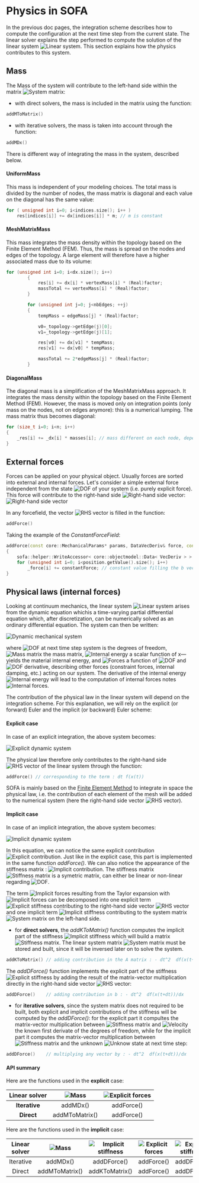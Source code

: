 Physics in SOFA
===============

In the previous doc pages, the integration scheme describes how to compute the configuration at the next time step from the current state. The linear solver explains the step performed to compute the solution of the linear system <img class="latex" src="https://latex.codecogs.com/png.latex?$$\mathbf{A}x=b$$" title="Linear system" />. This section explains how the physics contributes to this system.

Mass
----

The Mass of the system will contribute to the left-hand side within the matrix <img class="latex" src="https://latex.codecogs.com/png.latex?$$\mathbf{A}$$" title="System matrix" />:

* with direct solvers, the mass is included in the matrix using the function:
``` cpp
addMToMatrix()
```
* with iterative solvers, the mass is taken into account through the function:
``` cpp
addMDx()
```

There is different way of integrating the mass in the system, described below.


#### UniformMass ####

This mass is independent of your modeling choices. The total mass is divided by the number of nodes, the mass matrix is diagonal and each value on the diagonal has the same value:
``` cpp
for ( unsigned int i=0; i<indices.size(); i++ )
    res[indices[i]] += dx[indices[i]] * m; // m is constant
```


#### MeshMatrixMass ####

This mass integrates the mass density within the topology based on the Finite Element Method (FEM). Thus, the mass is spread on the nodes and edges of the topology. A large element will therefore have a higher associated mass due to its volume:
``` cpp
for (unsigned int i=0; i<dx.size(); i++)
        {
            res[i] += dx[i] * vertexMass[i] * (Real)factor;
            massTotal += vertexMass[i] * (Real)factor;
        }

        for (unsigned int j=0; j<nbEdges; ++j)
        {
            tempMass = edgeMass[j] * (Real)factor;

            v0=_topology->getEdge(j)[0];
            v1=_topology->getEdge(j)[1];

            res[v0] += dx[v1] * tempMass;
            res[v1] += dx[v0] * tempMass;

            massTotal += 2*edgeMass[j] * (Real)factor;
        }
```

#### DiagonalMass ####

The diagonal mass is a simplification of the MeshMatrixMass approach. It integrates the mass density within the topology based on the Finite Element Method (FEM). However, the mass is moved only on integration points (only mass on the nodes, not on edges anymore): this is a numerical lumping. The mass matrix thus becomes diagonal:
``` cpp
for (size_t i=0; i<n; i++)
{
    _res[i] += _dx[i] * masses[i]; // mass different on each node, depending on the topology
}
```



External forces
---------------

Forces can be applied on your physical object. Usually forces are sorted into external and internal forces. Let's consider a simple external force independent from the state <img class="latex" src="https://latex.codecogs.com/png.latex?$$x$$" title="DOF" /> of your system (i.e. purely explicit force). This force will contribute to the right-hand side <img class="latex" src="https://latex.codecogs.com/png.latex?$$b$$" title="Right-hand side vector" />: <img class="latex" src="https://latex.codecogs.com/png.latex?$$\mathbf{A}x=b=f_{ext}$$" title="Right-hand side vector" />

In any forcefield, the vector <img class="latex" src="https://latex.codecogs.com/png.latex?$$b$$" title="RHS vector" /> is filled in the function:
``` cpp
addForce()
```

Taking the example of the *ConstantForceField*:
``` cpp
addForce(const core::MechanicalParams* params, DataVecDeriv& force, const DataVecCoord& position, const DataVecDeriv&)
{
    sofa::helper::WriteAccessor< core::objectmodel::Data< VecDeriv > > _force = force;
    for (unsigned int i=0; i<position.getValue().size(); i++)
        _force[i] += constantForce; // constant value filling the b vector
}
```


Physical laws (internal forces)
-------------------------------

Looking at continuum mechanics, the linear system <img class="latex" src="https://latex.codecogs.com/png.latex?$$\mathbf{A}x=b$$" title="Linear system" /> arises from the dynamic equation whichis a time-varying partial differential equation which, after discretization, can be numerically solved as an ordinary differential equation. The system can then be written:

<img class="latex" src="https://latex.codecogs.com/png.latex?$$\mathbf{M}\ddot{x}=f_{ext}-\textstyle\frac{\partial%20E}{\partial%20x}$$" title="Dynamic mechanical system" />

where <img class="latex" src="https://latex.codecogs.com/png.latex?$$x$$" title="DOF at next time step system" /> is the degrees of freedom, <img class="latex" src="https://latex.codecogs.com/png.latex?$$\mathbf{M}$$" title="Mass matrix" /> the mass matrix, <img class="latex" src="https://latex.codecogs.com/png.latex?$$E$$" title="Internal energy" /> a scalar function of x—yields the material internal energy, and <img class="latex" src="https://latex.codecogs.com/png.latex?$$f$$" title="Forces" /> a function of <img class="latex" src="https://latex.codecogs.com/png.latex?$$x$$" title="DOF" /> and <img class="latex" src="https://latex.codecogs.com/png.latex?$$\dot{x}$$" title="DOF derivative" />, describing other forces (constraint forces, internal damping, etc.) acting on our system. The derivative of the internal energy <img class="latex" src="https://latex.codecogs.com/png.latex?$$E$$" title="Internal energy" /> will lead to the computation of internal forces notes <img class="latex" src="https://latex.codecogs.com/png.latex?$$f=-\textstyle\frac{\partial%20E}{\partial%20x}$$" title="Internal forces" />.

The contribution of the physical law in the linear system will depend on the integration scheme. For this explanation, we will rely on the explicit (or forward) Euler and the implicit (or backward) Euler scheme:

#### Explicit case ####

In case of an explicit integration, the above system becomes:

<img class="latex" src="https://latex.codecogs.com/png.latex?$$\mathbf{M}\Delta%20v=dt\left(f(x(t))\right)$$" title="Explicit dynamic system" />

The physical law therefore only contributes to the right-hand side <img class="latex" src="https://latex.codecogs.com/png.latex?$$b$$" title="RHS vector" /> of the linear system through the function:

``` cpp
addForce() // corresponding to the term : dt f(x(t))
```
SOFA is mainly based on the [Finite Element Method](https://en.wikipedia.org/wiki/Finite_element_method) to integrate in space the physical law, i.e. the contribution of each element of the mesh will be added to the numerical system (here the right-hand side vector <img class="latex" src="https://latex.codecogs.com/png.latex?$$b$$" title="RHS vector" />). 


#### Implicit case ####

In case of an implicit integration, the above system becomes:

<img class="latex" src="https://latex.codecogs.com/png.latex?$$\mathbf{M}\Delta%20v=dt\left(f(x(t))+\textstyle\frac{\partial%20f}{\partial%20x}\Delta%20x+\textstyle\frac{\partial%20f}{\partial%20v}\Delta%20v\right)$$" title="Implicit dynamic system" />

In this equation, we can notice the same explicit contribution <img class="latex" src="https://latex.codecogs.com/png.latex?$$dt\left(f(x(t))\right)$$" title="Explicit contribution" />. Just like in the explicit case, this part is implemented in the same function _addForce()_. We can also notice the appearance of the stiffness matrix : <img class="latex" src="https://latex.codecogs.com/png.latex?$$\mathbf{K}_{ij}=\textstyle\frac{\partial%20f_i}{\partial%20x_j}$$" title="Implicit contribution" />. The stiffness matrix <img class="latex" src="https://latex.codecogs.com/png.latex?$$\mathbf{K}$$" title="Stiffness matrix" /> is a symetric matrix, can either be linear or non-linear regarding <img class="latex" src="https://latex.codecogs.com/png.latex?$$x$$" title="DOF" />.

The term <img class="latex" src="https://latex.codecogs.com/png.latex?$$dt\textstyle\frac{\partial%20f}{\partial%20x}\Delta%20x$$" title="Implicit forces" /> resulting from the Taylor expansion with <img class="latex" src="https://latex.codecogs.com/png.latex?$$\Delta%20x=x(t+dt)-x(t)=dt(v+\Delta%20v)$$" title="Implicit forces" /> can be decomposed into one explicit term <img class="latex" src="https://latex.codecogs.com/png.latex?$$dt^2\textstyle\frac{\partial%20f}{\partial%20x}v$$" title="Explicit stiffness" /> contributing to the right-hand side vector <img class="latex" src="https://latex.codecogs.com/png.latex?$$b$$" title="RHS vector" /> and one implicit term <img class="latex" src="https://latex.codecogs.com/png.latex?$$dt^2\textstyle\frac{\partial%20f}{\partial%20x}\Delta%20v$$" title="Implicit stiffness" /> contributing to the system matrix <img class="latex" src="https://latex.codecogs.com/png.latex?$$\mathbf{A}$$" title="System matrix" /> on the left-hand side.


* for **direct solvers**, the *addKToMatrix()* function computes the implicit part of the stiffness <img class="latex" src="https://latex.codecogs.com/png.latex?$$dt^2\textstyle\frac{\partial%20f}{\partial%20x}\Delta%20v$$" title="Implicit stiffness" /> which will build a matrix <img class="latex" src="https://latex.codecogs.com/png.latex?$$\mathbf{K}$$" title="Stiffness matrix" />. The linear system matrix <img class="latex" src="https://latex.codecogs.com/png.latex?$$\mathbf{A}$$" title="System matrix" /> must be stored and built, since it will be inversed later on to solve the system.
``` cpp
addKToMatrix() // adding contribution in the A matrix : - dt^2  df(x(t+dt))/dx
```
The *addDForce()* function implements the explicit part of the stiffness <img class="latex" src="https://latex.codecogs.com/png.latex?$$dt^2\textstyle\frac{\partial%20f}{\partial%20x}v$$" title="Explicit stiffness" /> by adding the result of the matrix-vector multiplication directly in the right-hand side vector <img class="latex" src="https://latex.codecogs.com/png.latex?$$b$$" title="RHS vector" />:
``` cpp
addDForce()    // adding contribution in b : - dt^2  df(x(t+dt))/dx
```


* for **iterative solvers**, since the system matrix does not required to be built, both explicit and implicit contributions of the stiffness will be computed by the *addDForce()*: for the explicit part it compultes the matrix-vector multiplication between <img class="latex" src="https://latex.codecogs.com/png.latex?$$\mathbf{K}$$" title="Stiffness matrix" /> and <img class="latex" src="https://latex.codecogs.com/png.latex?$$v$$" title="Velocity" /> the known first derivate of the degrees of freedom, while for the implicit part it computes the matrix-vector multiplication between <img class="latex" src="https://latex.codecogs.com/png.latex?$$\mathbf{K}$$" title="Stiffness matrix" /> and the unknown <img class="latex" src="https://latex.codecogs.com/png.latex?$$\Delta%20v$$" title="Unknow state at next time step" />:
``` cpp
addDForce()    // multiplying any vector by : - dt^2  df(x(t+dt))/dx
```

#### API summary ####
Here are the functions used in the **explicit** case:

| Linear solver | <img class="latex" src="https://latex.codecogs.com/png.latex?$$\mathbf{M}\Delta%20v$$" title="Mass" /> | <img class="latex" src="https://latex.codecogs.com/png.latex?$$dt\left(f(x(t))\right)$$" title="Explicit forces" /> |
|:----------:|:-------------:|:--------:|
| **Iterative**  | addMDx()      | addForce() |
| **Direct**     | addMToMatrix()  | addForce() |


Here are the functions used in the **implicit** case:

| Linear solver | <img class="latex" src="https://latex.codecogs.com/png.latex?$$\mathbf{M}\Delta%20v$$" title="Mass" /> | <img class="latex" src="https://latex.codecogs.com/png.latex?$$-dt^2\textstyle\frac{\partial%20f}{\partial%20x}\Delta%20v$$" title="Implicit stiffness" /> | <img class="latex" src="https://latex.codecogs.com/png.latex?$$dt\left(f(x(t))\right)$$" title="Explicit forces" /> | <img class="latex" src="https://latex.codecogs.com/png.latex?$$dt^2\textstyle\frac{\partial%20f}{\partial%20x}v$$" title="Explicit stiffness" /> |
|:---------:|:--------------:|:--------------:|:----------:|:-----------:|
| Iterative | addMDx()       | addDForce()    | addForce() | addDForce() |
| Direct    | addMToMatrix() | addKToMatrix() | addForce() | addDForce() |